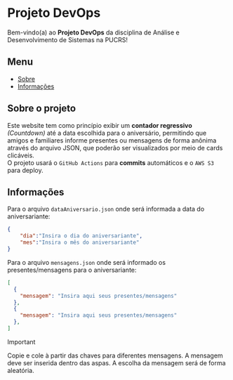 
# Projeto DevOps

Bem-vindo(a) ao **Projeto DevOps** da disciplina de Análise e Desenvolvimento de Sistemas na PUCRS!

## Menu
- [Sobre](#sobre-o-projeto)
- [Informações](#informações)

## Sobre o projeto

Este website tem como princípio exibir um **contador regressivo** *(Countdown)* até a data escolhida para o aniversário, permitindo que amigos e familiares informe presentes ou mensagens de forma anônima através do arquivo JSON, que poderão ser visualizados por meio de cards clicáveis.\
O projeto usará o `GitHub Actions` para **commits** automáticos e o `AWS S3` para deploy. 

## Informações

Para o arquivo `dataAniversario.json` onde será informada a data do aniversariante:
```json
{
    "dia":"Insira o dia do aniversariante",
    "mes":"Insira o mês do aniversariante"
}
```
Para o arquivo `mensagens.json` onde será informado os presentes/mensagens para o aniversariante:
```json
[
  {
    "mensagem": "Insira aqui seus presentes/mensagens"
  },
  {
    "mensagem": "Insira aqui seus presentes/mensagens"
  },
]
```

> [!IMPORTANT]
> Copie e cole à partir das chaves para diferentes mensagens. A mensagem deve ser inserida dentro das aspas. A escolha da mensagem será de forma aleatória.
